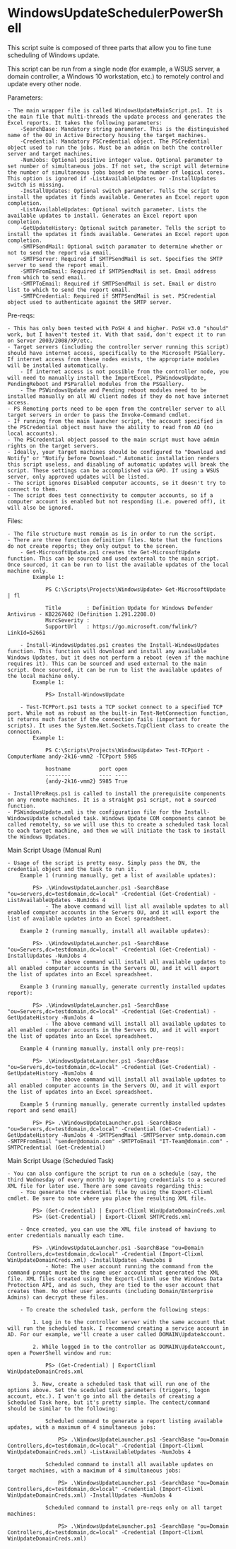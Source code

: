 # WindowsUpdateSchedulerPowerShell

This script suite is composed of three parts that allow you to fine tune scheduling of Windows update.

This script can be run from a single node (for example, a WSUS server, a domain controller, a Windows 10 workstation, etc.) to remotely control and update every other node.

Parameters:

	- The main wrapper file is called WindowsUpdateMainScript.ps1. It is the main file that multi-threads the update process and generates the Excel reports. It takes the following parameters:
		-SearchBase: Mandatory string parameter. This is the distinguished name of the OU in Active Directory housing the target machines.
		-Credential: Mandatory PSCredential object. The PSCredential object used to run the jobs. Must be an admin on both the controller server and target machines.
		-NumJobs: Optional positive integer value. Optional parameter to set number of simultaneous jobs. If not set, the script will determine the number of simultaneous jobs based on the number of logical cores. This option is ignored if -ListAvailableUpdates or -InstallUpdates switch is missing.
		-InstallUpdates: Optional switch parameter. Tells the script to install the updates it finds available. Generates an Excel report upon completion. 
		-ListAvailableUpdates: Optional switch parameter. Lists the available updates to install. Generates an Excel report upon completion. 
		-GetUpdateHistory: Optional switch parameter. Tells the script to install the updates it finds available. Generates an Excel report upon completion. 
		-SMTPSendMail: Optional switch paramater to determine whether or not to send the report via email.
		-SMTPServer: Required if SMTPSendMail is set. Specifies the SMTP server to send the report email.
		-SMTPFromEmail: Required if SMTPSendMail is set. Email address from which to send email.
		-SMTPToEmail: Required if SMTPSendMail is set. Email or distro list to which to send the report email.
		-SMTPCredential: Required if SMTPSendMail is set. PSCredential object used to authenticate against the SMTP server.
	
Pre-reqs:

	- This has only been tested with PoSH 4 and higher. PoSH v3.0 "should" work, but I haven't tested it. With that said, don't expect it to run on Server 2003/2008/XP/etc.
	- Target servers (including the controller server running this script) should have internet access, specifically to the Microsoft PSGallery. If internet access from these nodes exists, the appropriate modules will be installed automatically.
		- If internet access is not possible from the controller node, you will need to manually install the ImportExcel, PSWindowsUpdate, PendingReboot and PSParallel modules from the PSGallery.
		- The PSWindowsUpdate and Pending reboot modules need to be installed manually on all WU client nodes if they do not have internet access.
	- PS Remoting ports need to be open from the controller server to all target servers in order to pass the Invoke-Command cmdlet.
	- If running from the main launcher script, the account specified in the PSCredential object must have the ability to read from AD (no local accounts).
	- The PSCredential object passed to the main script must have admin rights on the target servers.
	- Ideally, your target machines should be configured to "Download and Notify" or "Notify before Download." Automatic installation renders this script useless, and disabling of automatic updates will break the script. These settings can be accomplished via GPO. If using a WSUS server, only approved updates will be listed.
	- The script ignores Disabled computer accounts, so it doesn't try to connect to them.
	- The script does test connectivity to computer accounts, so if a computer account is enabled but not responding (i.e. powered off), it will also be ignored.
	
Files:

	- The file structure must remain as is in order to run the script. 
	- There are three function definition files. Note that the functions do not create reports; they only output to the screen.
		- Get-MicrosoftUpdate.ps1 creates the Get-MicrosoftUpdate function. This can be sourced and used external to the main script. Once sourced, it can be run to list the available updates of the local machine only.
			Example 1:
			
				PS C:\Scripts\Projects\WindowsUpdate> Get-MicrosoftUpdate | fl

				Title        : Definition Update for Windows Defender Antivirus - KB2267602 (Definition 1.291.2208.0)
				MsrcSeverity :
				SupportUrl   : https://go.microsoft.com/fwlink/?LinkId=52661
				
		- Install-WindowsUpdates.ps1 creates the Install-WindowsUpdates function. This function will download and install any available Windows Updates, but it does not perform a reboot (even if the machine requires it). This can be sourced and used external to the main script. Once sourced, it can be run to list the available updates of the local machine only.
			Example 1:
			
				PS> Install-WindowsUpdate
		
		- Test-TCPPort.ps1 tests a TCP socket connect to a specified TCP port. While not as robust as the built-in Test-NetConnection function, it returns much faster if the connection fails (important for scripts). It uses the System.Net.Sockets.TcpClient class to create the connection.
			Example 1:
			
				PS C:\Scripts\Projects\WindowsUpdate> Test-TCPport -ComputerName andy-2k16-vmm2 -TCPport 5985

				hostname         port open
				--------         ---- ----
				{andy-2k16-vmm2} 5985 True
				
	- InstallPreReqs.ps1 is called to install the prerequisite components on any remote machines. It is a straight ps1 script, not a sourced function.
	- PSWindowsUpdate.xml is the configuration file for the Install-WindowsUpdate scheduled task. Windows Update COM components cannot be called remotelty, so we will use this to create a scheduled task local to each target machine, and then we will initiate the task to install the Windows Updates.
		
Main Script Usage (Manual Run)

	- Usage of the script is pretty easy. Simply pass the DN, the credential object and the task to run it.
		Example 1 (running manually, get a list of available updates):
		
			PS> .\WindowsUpdateLauncher.ps1 -SearchBase "ou=servers,dc=testdomain,dc=local" -Credential (Get-Credential) -ListAvailableUpdates -NumJobs 4
				- The above command will list all available updates to all enabled computer accounts in the Servers OU, and it will export the list of available updates into an Excel spreadsheet.
				
		Example 2 (running manually, install all available updates):
		
			PS> .\WindowsUpdateLauncher.ps1 -SearchBase "ou=Servers,dc=testdomain,dc=local" -Credential (Get-Credential) -InstallUpdates -NumJobs 4
				- The above command will install all available updates to all enabled computer accounts in the Servers OU, and it will export the list of updates into an Excel spreadsheet.
				
		Example 3 (running manually, generate currently installed updates report):
		
			PS> .\WindowsUpdateLauncher.ps1 -SearchBase "ou=Servers,dc=testdomain,dc=local" -Credential (Get-Credential) -GetUpdateHistory -NumJobs 4
				- The above command will install all available updates to all enabled computer accounts in the Servers OU, and it will export the list of updates into an Excel spreadsheet.
				
		Example 4 (running manually, install only pre-reqs):
		
			PS> .\WindowsUpdateLauncher.ps1 -SearchBase "ou=Servers,dc=testdomain,dc=local" -Credential (Get-Credential) -GetUpdateHistory -NumJobs 4
				- The above command will install all available updates to all enabled computer accounts in the Servers OU, and it will export the list of updates into an Excel spreadsheet.
				
		Example 5 (running manually, generate currently installed updates report and send email)
		
			PS> PS> .\WindowsUpdateLauncher.ps1 -SearchBase "ou=Servers,dc=testdomain,dc=local" -Credential (Get-Credential) -GetUpdateHistory -NumJobs 4 -SMTPSendMail -SMTPServer smtp.domain.com -SMTPFromEmail "sender@domain.com" -SMTPToEmail "IT-Team@domain.com" -SMTPCredential (Get-Credential)
				
Main Script Usage (Scheduled Task)

	- You can also configure the script to run on a schedule (say, the third Wednesday of every month) by exporting credentials to a secured XML file for later use. There are some caveats regarding this:
		- You generate the credential file by using the Export-Clixml cmdlet. Be sure to note where you place the resulting XML file.
		
			PS> (Get-Credential) | Export-Clixml WinUpdateDomainCreds.xml
			PS> (Get-Credential) | Export-Clixml SMTPCreds.xml
			
		- Once created, you can use the XML file instead of haviung to enter credentials manually each time.
		
			PS> .\WindowsUpdateLauncher.ps1 -SearchBase "ou=Domain Controllers,dc=testdomain,dc=local" -Credential (Import-Clixml WinUpdateDomainCreds.xml) -InstallUpdates -NumJobs 8
				- Note: The user account running the command from the command prompt must be the same user account that generated the XML file. XML files created using the Export-Clixml use the Windows Data Protection API, and as such, they are tied to the user account that creates them. No other user accounts (including Domain/Enterprise Admins) can decrypt these files.
				
		- To create the scheduled task, perform the following steps:
		
			1. Log in to the controller server with the same account that will run the scheduled task. I recommend creating a service account in AD. For our example, we'll create a user called DOMAIN\UpdateAccount.
			
			2. While logged in to the controller as DOMAIN\UpdateAccount, open a PowerShell window and run:
			
				PS> (Get-Credential) | ExportClixml WinUpdateDomainCreds.xml
				
			3. Now, create a scheduled task that will run one of the options above. Set the sceduled task parameters (triggers, logon account, etc.). I won't go into all the details of creating a Scheduled Task here, but it's pretty simple. The contect/command should be similar to the following:
			
				Scheduled command to generate a report listing available updates, with a maximum of 4 simultaneous jobs:
			
					PS> .\WindowsUpdateLauncher.ps1 -SearchBase "ou=Domain Controllers,dc=testdomain,dc=local" -Credential (Import-Clixml WinUpdateDomainCreds.xml) -ListAvailableUpdates -NumJobs 4
					
				Scheduled command to install all available updates on target machines, with a maximum of 4 simultaneous jobs:
				
					PS> .\WindowsUpdateLauncher.ps1 -SearchBase "ou=Domain Controllers,dc=testdomain,dc=local" -Credential (Import-Clixml WinUpdateDomainCreds.xml) -InstallUpdates -NumJobs 4
					
				Scheduled command to install pre-reqs only on all target machines:
				
					PS> .\WindowsUpdateLauncher.ps1 -SearchBase "ou=Domain Controllers,dc=testdomain,dc=local" -Credential (Import-Clixml WinUpdateDomainCreds.xml)
		